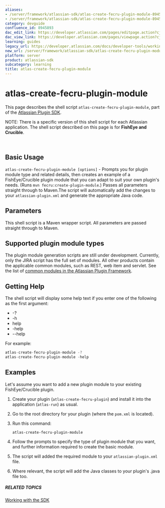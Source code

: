 ```yaml
---
aliases:
- /server/framework/atlassian-sdk/atlas-create-fecru-plugin-module-8945893.html
- /server/framework/atlassian-sdk/atlas-create-fecru-plugin-module-8945893.md
category: devguide
confluence_id: 8945893
dac_edit_link: https://developer.atlassian.com/pages/editpage.action?cjm=wozere&pageId=8945893
dac_view_link: https://developer.atlassian.com/pages/viewpage.action?cjm=wozere&pageId=8945893
learning: guides
legacy_url: https://developer.atlassian.com/docs/developer-tools/working-with-the-sdk/command-reference/atlas-create-fecru-plugin-module
new_url: /server/framework/atlassian-sdk/atlas-create-fecru-plugin-module
platform: server
product: atlassian-sdk
subcategory: learning
title: atlas-create-fecru-plugin-module
---
```

# atlas-create-fecru-plugin-module

This page describes the shell script `atlas-create-fecru-plugin-module`, part of the [Atlassian Plugin SDK](/server/framework/atlassian-sdk/working-with-the-sdk).

NOTE: There is a specific version of this shell script for each Atlassian application. The shell script described on this page is for **FishEye and Crucible**.

 

## Basic Usage

`atlas-create-fecru-plugin-module [options]` - Prompts you for plugin module type and related details, then creates an example of a FishEye/Crucible plugin module that you can adapt to suit your own plugin's needs. (Runs `mvn fecru:create-plugin-module`.) Passes all parameters straight through to Maven.The script will automatically add the changes to your `atlassian-plugin.xml` and generate the appropriate Java code.

## Parameters

This shell script is a Maven wrapper script. All parameters are passed straight through to Maven.

## Supported plugin module types

The plugin module generation scripts are still under development. Currently, only the JIRA script has the full set of modules. All other products contain the applicable common modules, such as REST, web item and servlet. See the list of [common modules in the Atlassian Plugin Framework](/server/framework/atlassian-sdk/plugin-modules).

## Getting Help

The shell script will display some help text if you enter one of the following as the first argument:

-   -?
-   -h
-   help
-   -help
-   --help

For example:

``` javascript
atlas-create-fecru-plugin-module -?
atlas-create-fecru-plugin-module -help
```

## Examples

Let's assume you want to add a new plugin module to your existing FishEye/Crucible plugin.

1.  Create your plugin (`atlas-create-fecru-plugin`) and install it into the application (`atlas-run`) as usual.
2.  Go to the root directory for your plugin (where the `pom.xml` is located).
3.  Run this command:

        atlas-create-fecru-plugin-module

4.  Follow the prompts to specify the type of plugin module that you want, and further information required to create the basic module.
5.  The script will added the required module to your `atlassian-plugin.xml` file.
6.  Where relevant, the script will add the Java classes to your plugin's .java file too.

##### RELATED TOPICS

[Working with the SDK](/server/framework/atlassian-sdk/working-with-the-sdk)












































































































